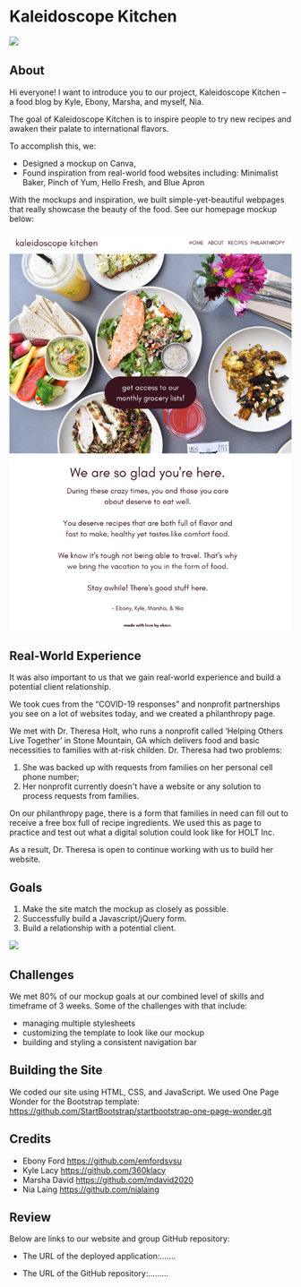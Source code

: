 # Kaleidoscope Kitchen

![](img/screen1.png)
 
## About
 
Hi everyone! I want to introduce you to our project, Kaleidoscope Kitchen – a food blog by Kyle, Ebony, Marsha, and myself, Nia. 

The goal of Kaleidoscope Kitchen is to inspire people to try new recipes and awaken their palate to international flavors.

To accomplish this, we:
  - Designed a mockup on Canva,
  - Found inspiration from real-world food websites including: Minimalist Baker, Pinch of Yum, Hello Fresh, and Blue Apron

With the mockups and inspiration, we built simple-yet-beautiful webpages that really showcase the beauty of the food. See our homepage mockup below:

![](img/home.png)

## Real-World Experience

It was also important to us that we gain real-world experience and build a potential client relationship. 

We took cues from the “COVID-19 responses” and nonprofit partnerships you see on a lot of websites today, and we created a philanthropy page. 

We met with Dr. Theresa Holt, who runs a nonprofit called ‘Helping Others Live Together’ in Stone Mountain, GA which delivers food and basic necessities to families with at-risk childen. Dr. Theresa had two problems:

1. She was backed up with requests from families on her personal cell phone number;
2. Her nonprofit currently doesn't have a website or any solution to process requests from families.

On our philanthropy page, there is a form that families in need can fill out to receive a free box full of recipe ingredients. We used this as page to practice and test out what a digital solution could look like for HOLT Inc.

As a result, Dr. Theresa is open to continue working with us to build her website. 

## Goals
1. Make the site match the mockup as closely as possible.
2. Successfully build a Javascript/jQuery form.
3. Build a relationship with a potential client. 

![](img/screen2.png)

## Challenges
We met 80% of our mockup goals at our combined level of skills and timeframe of 3 weeks. Some of the challenges with that include:
  - managing multiple stylesheets
  - customizing the template to look like our mockup
  - building and styling a consistent navigation bar 


## Building the Site

We coded our site using HTML, CSS, and JavaScript. 
We used One Page Wonder for the Bootstrap template: https://github.com/StartBootstrap/startbootstrap-one-page-wonder.git
 
 
## Credits
 
- Ebony Ford          https://github.com/emfordsvsu
- Kyle Lacy           https://github.com/360klacy
- Marsha David        https://github.com/mdavid2020
- Nia Laing           https://github.com/nialaing
 
## Review
 
Below are links to our website and group GitHub repository:
 
* The URL of the deployed application:.......
 
* The URL of the GitHub repository:.........



